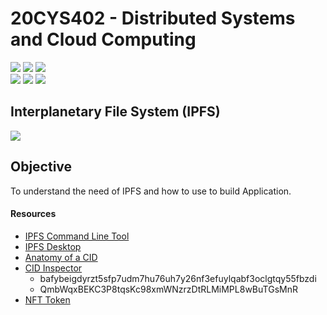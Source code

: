 # 20CYS402 - Distributed Systems and Cloud Computing
![](https://img.shields.io/badge/Batch-21CYS-lightgreen) ![](https://img.shields.io/badge/UG-blue) ![](https://img.shields.io/badge/Subject-DSCC-blue) <br/>
![](https://img.shields.io/badge/Lecture-2-orange) ![](https://img.shields.io/badge/Practical-3-orange) ![](https://img.shields.io/badge/Credits-3-orange) <br/>

## Interplanetary File System (IPFS)
![](https://img.shields.io/badge/Date-20_August-blue)

## Objective
To understand the need of IPFS and how to use to build Application.

#### Resources 
- [IPFS Command Line Tool](https://dist.ipfs.tech/#kubo)
- [IPFS Desktop](https://docs.ipfs.tech/install/ipfs-desktop/)
- [Anatomy of a CID](https://proto.school/anatomy-of-a-cid/)
- [CID Inspector](https://cid.ipfs.tech/)
  - bafybeigdyrzt5sfp7udm7hu76uh7y26nf3efuylqabf3oclgtqy55fbzdi
  - QmbWqxBEKC3P8tqsKc98xmWNzrzDtRLMiMPL8wBuTGsMnR
- [NFT Token](https://app.nft.storage/v1/docs/client/http-api)
  
